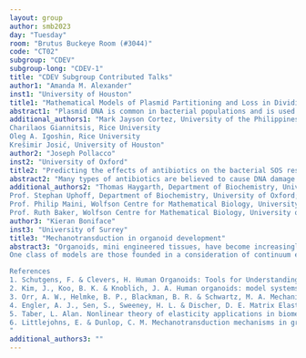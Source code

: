```yaml
---
layout: group
author: smb2023
day: "Tuesday"
room: "Brutus Buckeye Room (#3044)"
code: "CT02"
subgroup: "CDEV"
subgroup-long: "CDEV-1"
title: "CDEV Subgroup Contributed Talks"
author1: "Amanda M. Alexander"
inst1: "University of Houston"
title1: "Mathematical Models of Plasmid Partitioning and Loss in Dividing Cell Populations"
abstract1: "Plasmid DNA is common in bacterial populations and is used by synthetic biologists to alter the genetic makeup, and therefore function, of cells. At each cell division in a plasmid containing population, there is a probability of plasmid loss, giving rise to a differentiated population. The plasmid loss rate is difficult to measure, because it is small and quickly overshadowed by exponential growth of the subsequent plasmid free population. In addition, biologists observe complex intracellular plasmid dynamics, involving 1) formation of plasmid clusters that reduce plasmid diffusion, 2) plasmid localization to cell poles, and 3) plasmid replication with negative feedback. Mathematical models are useful in understanding how the plasmid loss rate is determined by these dynamics, but no previous works have incorporated this level of mechanistic detail. We will discuss simulation studies on the influence of the three mechanisms on the probability of plasmid loss, and under what conditions these effects can be captured by tractable mathematical models."
additional_authors1: "Mark Jayson Cortez, University of the Philippines Los Banos
Charilaos Giannitsis, Rice University
Oleg A. Igoshin, Rice University
Krešimir Josić, University of Houston"
author2: "Joseph Pollacco"
inst2: "University of Oxford"
title2: "Predicting the effects of antibiotics on the bacterial SOS response"
abstract2: "Many types of antibiotics are believed to cause DNA damage in bacteria. The bacterial SOS response is known to promote bacterial survival during antibiotic treatment by inducing the expression of proteins that repair DNA damage. However, the mechanisms by which antibiotics generate DNA damage and trigger the SOS response remain unclear. Here, we propose a delay differential equation model that predicts the temporal dynamics of the SOS response, under action of ciprofloxacin, a DNA-damaging antibiotic. We calibrate the model using ABC-SMC, with data from time-resolved single-molecule and single-cell microscopy experiments. The model allows us to grants insight into how antibiotic treatments induce complex cell behaviour, such as temporal variation and cell-to-cell heterogeneity in the SOS response."
additional_authors2: "Thomas Haygarth, Department of Biochemistry, University of Oxford;
Prof. Stephan Uphoff, Department of Biochemistry, University of Oxford;
Prof. Philip Maini, Wolfson Centre for Mathematical Biology, University of Oxford;
Prof. Ruth Baker, Wolfson Centre for Mathematical Biology, University of Oxford"
author3: "Kieran Boniface"
inst3: "University of Surrey"
title3: "Mechanotransduction in organoid development"
abstract3: "Organoids, mini engineered tissues, have become increasingly popular in recent years1. Indeed, we are experiencing an explosion of interest in organoids as three-dimensional test beds for biological experiments due to their complex structure and ability to mimic in-vivo tissues2. As a result, work must be done to accurately grow and develop organoids. However, the development of organoids, like all biological tissues, is sensitive to the mechanical signals that can influence behaviour from cell growth to determining cell type and shape3. These mechanical cues can even override biochemical signalling in directing type specification of stem cells4. This is made more complex in multicellular structures where mechanical signals operate over multiple length scales. Thus, mathematical models can provide an elegant framework to shed light on the underlying mechanics.
One class of models are those founded in a consideration of continuum elasticity5 as applied to soft tissue mechanics, providing the opportunity to investigate the role of key mechanical factors6. The challenge is to produce models that can capture the active behaviour of cells and their ability to generate force as well as to describe the passive mechanical interactions of the system. We present here a model that captures key force generating mechanisms of organoids, namely cell contractility and cell growth. We describe the interaction between contractility and tissue growth and how their antagonistic behaviour can introduce key mechanical signals that may influence behaviour. As a final step, we consider the potential mechanisms by which mechanical feedback into cell control can be incorporated into our model and the impact this will have.

References
1. Schutgens, F. & Clevers, H. Human Organoids: Tools for Understanding Biology and Treating Diseases. https://doi.org/10.1146/annurev-pathmechdis-012419-032611 15, 211–234 (2020).
2. Kim, J., Koo, B. K. & Knoblich, J. A. Human organoids: model systems for human biology and medicine. Nature Reviews Molecular Cell Biology vol. 21 571–584 Preprint at https://doi.org/10.1038/s41580-020-0259-3 (2020).
3. Orr, A. W., Helmke, B. P., Blackman, B. R. & Schwartz, M. A. Mechanisms of Mechanotransduction. Dev Cell 10, 11–20 (2006).
4. Engler, A. J., Sen, S., Sweeney, H. L. & Discher, D. E. Matrix Elasticity Directs Stem Cell Lineage Specification. Cell 126, 677–689 (2006).
5. Taber, L. Alan. Nonlinear theory of elasticity applications in biomechanics. Nonlinear theory of elasticity applications in biomechanics (World Scientific).
6. Littlejohns, E. & Dunlop, C. M. Mechanotransduction mechanisms in growing spherically structured tissues. New J Phys 20, 043041 (2018).
"
additional_authors3: ""
---
```


